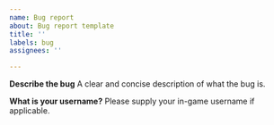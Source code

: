 ```yaml
---
name: Bug report
about: Bug report template
title: ''
labels: bug
assignees: ''

---
```


**Describe the bug**
A clear and concise description of what the bug is.

**What is your username?**
Please supply your in-game username if applicable.

